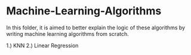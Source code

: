 # Machine-Learning-Algorithms
In this folder, it is aimed to better explain the logic of these algorithms by writing machine learning algorithms from scratch.


1.) KNN
2.) Linear Regression
